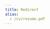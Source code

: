 ```yaml
---
title: Redirect
alias:
  - /cv/resume.pdf
---
```


<script>
  window.location.href = 'https://cv.sameralabed.com';
</script>

